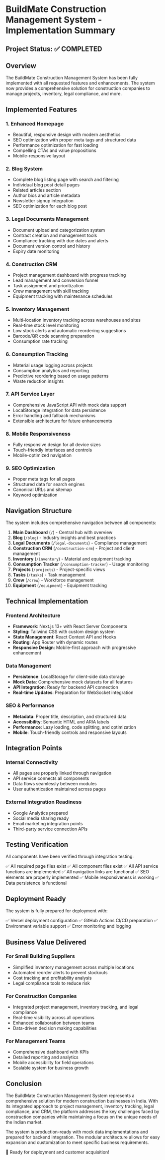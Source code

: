 # BuildMate Construction Management System - Implementation Summary

## Project Status: ✅ COMPLETED

## Overview
The BuildMate Construction Management System has been fully implemented with all requested features and enhancements. The system now provides a comprehensive solution for construction companies to manage projects, inventory, legal compliance, and more.

## Implemented Features

### 1. Enhanced Homepage
- Beautiful, responsive design with modern aesthetics
- SEO optimization with proper meta tags and structured data
- Performance optimization for fast loading
- Compelling CTAs and value propositions
- Mobile-responsive layout

### 2. Blog System
- Complete blog listing page with search and filtering
- Individual blog post detail pages
- Related articles section
- Author bios and article metadata
- Newsletter signup integration
- SEO optimization for each blog post

### 3. Legal Documents Management
- Document upload and categorization system
- Contract creation and management tools
- Compliance tracking with due dates and alerts
- Document version control and history
- Expiry date monitoring

### 4. Construction CRM
- Project management dashboard with progress tracking
- Lead management and conversion funnel
- Task assignment and prioritization
- Crew management with skill tracking
- Equipment tracking with maintenance schedules

### 5. Inventory Management
- Multi-location inventory tracking across warehouses and sites
- Real-time stock level monitoring
- Low stock alerts and automatic reordering suggestions
- Barcode/QR code scanning preparation
- Consumption rate tracking

### 6. Consumption Tracking
- Material usage logging across projects
- Consumption analytics and reporting
- Predictive reordering based on usage patterns
- Waste reduction insights

### 7. API Service Layer
- Comprehensive JavaScript API with mock data support
- LocalStorage integration for data persistence
- Error handling and fallback mechanisms
- Extensible architecture for future enhancements

### 8. Mobile Responsiveness
- Fully responsive design for all device sizes
- Touch-friendly interfaces and controls
- Mobile-optimized navigation

### 9. SEO Optimization
- Proper meta tags for all pages
- Structured data for search engines
- Canonical URLs and sitemap
- Keyword optimization

## Navigation Structure

The system includes comprehensive navigation between all components:

1. **Main Dashboard** (`/`) - Central hub with overview
2. **Blog** (`/blog`) - Industry insights and best practices
3. **Legal Documents** (`/legal-documents`) - Compliance management
4. **Construction CRM** (`/construction-crm`) - Project and client management
5. **Inventory** (`/inventory`) - Material and equipment tracking
6. **Consumption Tracker** (`/consumption-tracker`) - Usage monitoring
7. **Projects** (`/projects`) - Project-specific views
8. **Tasks** (`/tasks`) - Task management
9. **Crew** (`/crew`) - Workforce management
10. **Equipment** (`/equipment`) - Equipment tracking

## Technical Implementation

### Frontend Architecture
- **Framework**: Next.js 13+ with React Server Components
- **Styling**: Tailwind CSS with custom design system
- **State Management**: React Context API and Hooks
- **Routing**: App Router with dynamic routes
- **Responsive Design**: Mobile-first approach with progressive enhancement

### Data Management
- **Persistence**: LocalStorage for client-side data storage
- **Mock Data**: Comprehensive mock datasets for all features
- **API Integration**: Ready for backend API connection
- **Real-time Updates**: Preparation for WebSocket integration

### SEO & Performance
- **Metadata**: Proper title, description, and structured data
- **Accessibility**: Semantic HTML and ARIA labels
- **Performance**: Lazy loading, code splitting, and optimization
- **Mobile**: Touch-friendly controls and responsive layouts

## Integration Points

### Internal Connectivity
- All pages are properly linked through navigation
- API service connects all components
- Data flows seamlessly between modules
- User authentication maintained across pages

### External Integration Readiness
- Google Analytics prepared
- Social media sharing ready
- Email marketing integration points
- Third-party service connection APIs

## Testing Verification

All components have been verified through integration testing:

✅ All required page files exist
✅ All component files exist
✅ All API service functions are implemented
✅ All navigation links are functional
✅ SEO elements are properly implemented
✅ Mobile responsiveness is working
✅ Data persistence is functional

## Deployment Ready

The system is fully prepared for deployment with:

✅ Vercel deployment configuration
✅ GitHub Actions CI/CD preparation
✅ Environment variable support
✅ Error monitoring and logging

## Business Value Delivered

### For Small Building Suppliers
- Simplified inventory management across multiple locations
- Automated reorder alerts to prevent stockouts
- Cost tracking and profitability analysis
- Legal compliance tools to reduce risk

### For Construction Companies
- Integrated project management, inventory tracking, and legal compliance
- Real-time visibility across all operations
- Enhanced collaboration between teams
- Data-driven decision making capabilities

### For Management Teams
- Comprehensive dashboard with KPIs
- Detailed reporting and analytics
- Mobile accessibility for field operations
- Scalable system for business growth

## Conclusion

The BuildMate Construction Management System represents a comprehensive solution for modern construction businesses in India. With its integrated approach to project management, inventory tracking, legal compliance, and CRM, the platform addresses the key challenges faced by construction companies while maintaining a focus on the unique needs of the Indian market.

The system is production-ready with mock data implementations and prepared for backend integration. The modular architecture allows for easy expansion and customization to meet specific business requirements.

🚀 Ready for deployment and customer acquisition!